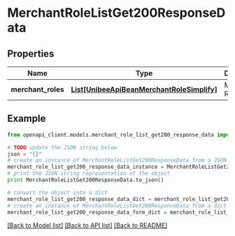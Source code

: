 # MerchantRoleListGet200ResponseData


## Properties

Name | Type | Description | Notes
------------ | ------------- | ------------- | -------------
**merchant_roles** | [**List[UnibeeApiBeanMerchantRoleSimplify]**](UnibeeApiBeanMerchantRoleSimplify.md) | Merchant Roles | [optional] 

## Example

```python
from openapi_client.models.merchant_role_list_get200_response_data import MerchantRoleListGet200ResponseData

# TODO update the JSON string below
json = "{}"
# create an instance of MerchantRoleListGet200ResponseData from a JSON string
merchant_role_list_get200_response_data_instance = MerchantRoleListGet200ResponseData.from_json(json)
# print the JSON string representation of the object
print MerchantRoleListGet200ResponseData.to_json()

# convert the object into a dict
merchant_role_list_get200_response_data_dict = merchant_role_list_get200_response_data_instance.to_dict()
# create an instance of MerchantRoleListGet200ResponseData from a dict
merchant_role_list_get200_response_data_form_dict = merchant_role_list_get200_response_data.from_dict(merchant_role_list_get200_response_data_dict)
```
[[Back to Model list]](../README.md#documentation-for-models) [[Back to API list]](../README.md#documentation-for-api-endpoints) [[Back to README]](../README.md)


